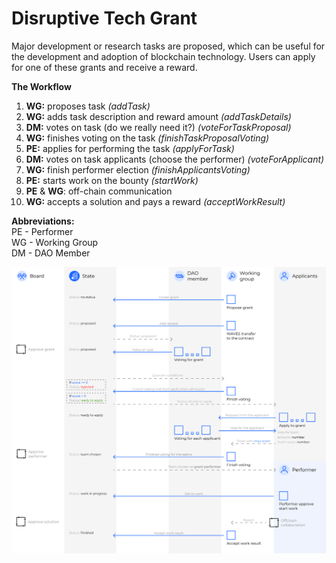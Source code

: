 # Disruptive Tech Grant

Major development or research tasks are proposed, which can be useful for the development and adoption of blockchain technology. Users can apply for one of these grants and receive a reward. 

**The Workflow**

1. **WG:** proposes task *(addTask)*
2. **WG:** adds task description and reward amount *(addTaskDetails)*
3. **DM:** votes on task (do we really need it?) *(voteForTaskProposal)*
4. **WG:** finishes voting on the task *(finishTaskProposalVoting)*
5. **PE:** applies for performing the task *(applyForTask)*
6. **DM:** votes on task applicants (choose the performer) *(voteForApplicant)*
7. **WG:** finish performer election *(finishApplicantsVoting)*
8. **PE:** starts work on the bounty *(startWork)*
9. **PE** & **WG**: off-chain communication
10. **WG:** accepts a solution and pays a reward *(acceptWorkResult)*

**Abbreviations:**<br>
PE - Performer <br>
WG - Working Group <br>
DM - DAO Member

![alt text](./assets/diagrams/diagram_disruptive_2x.png)